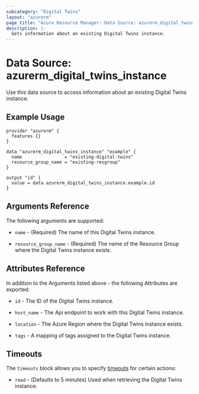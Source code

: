 ```yaml
---
subcategory: "Digital Twins"
layout: "azurerm"
page_title: "Azure Resource Manager: Data Source: azurerm_digital_twins_instance"
description: |-
  Gets information about an existing Digital Twins instance.
---
```


# Data Source: azurerm_digital_twins_instance

Use this data source to access information about an existing Digital Twins instance.

## Example Usage

```hcl
provider "azurerm" {
  features {}
}

data "azurerm_digital_twins_instance" "example" {
  name                = "existing-digital-twins"
  resource_group_name = "existing-resgroup"
}

output "id" {
  value = data.azurerm_digital_twins_instance.example.id
}
```

## Arguments Reference

The following arguments are supported:

* `name` - (Required) The name of this Digital Twins instance.

* `resource_group_name` - (Required) The name of the Resource Group where the Digital Twins instance exists.

## Attributes Reference

In addition to the Arguments listed above - the following Attributes are exported: 

* `id` - The ID of the Digital Twins instance.

* `host_name` - The Api endpoint to work with this Digital Twins instance.

* `location` - The Azure Region where the Digital Twins instance exists.

* `tags` - A mapping of tags assigned to the Digital Twins instance.

## Timeouts

The `timeouts` block allows you to specify [timeouts](https://www.terraform.io/docs/configuration/resources.html#timeouts) for certain actions:

* `read` - (Defaults to 5 minutes) Used when retrieving the Digital Twins instance.
